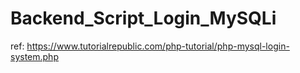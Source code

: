 # Backend_Script_Login_MySQLi

ref: https://www.tutorialrepublic.com/php-tutorial/php-mysql-login-system.php
